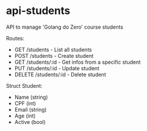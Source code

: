 # api-students
API to manage 'Golang do Zero' course students

Routes:

- GET /students - List all students
- POST /students - Create student
- GET /students/:id - Get infos from a specific student
- PUT /students/:id - Update student
- DELETE /students/:id - Delete student

Struct  Student:

- Name (string)
- CPF (int)
- Email (string)
- Age (int)
- Active (bool)

